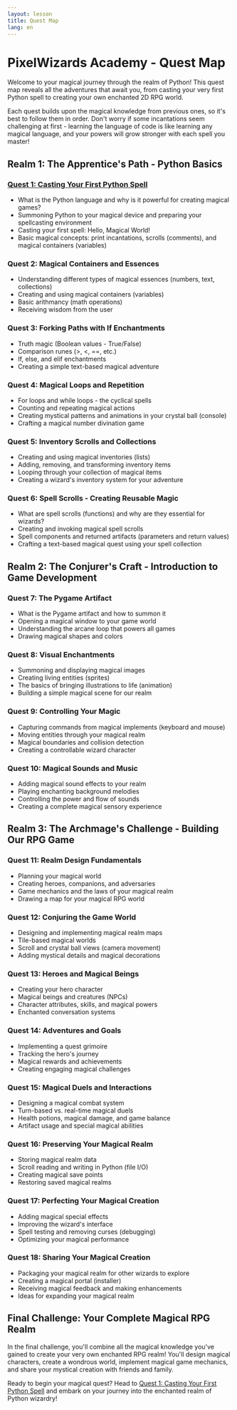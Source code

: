 ```yaml
---
layout: lesson
title: Quest Map
lang: en
---
```


# PixelWizards Academy - Quest Map

<i class="fas fa-map-marked-alt"></i> Welcome to your magical journey through the realm of Python! This quest map reveals all the adventures that await you, from casting your very first Python spell to creating your own enchanted 2D RPG world.

Each quest builds upon the magical knowledge from previous ones, so it's best to follow them in order. Don't worry if some incantations seem challenging at first - learning the language of code is like learning any magical language, and your powers will grow stronger with each spell you master!

## Realm 1: The Apprentice's Path - Python Basics

### [Quest 1: Casting Your First Python Spell](/PixelWizards/lessons/lesson1/) <i class="fas fa-wand-magic-sparkles"></i>
- What is the Python language and why is it powerful for creating magical games?
- Summoning Python to your magical device and preparing your spellcasting environment
- Casting your first spell: Hello, Magical World!
- Basic magical concepts: print incantations, scrolls (comments), and magical containers (variables)

### Quest 2: Magical Containers and Essences <i class="fas fa-flask-potion"></i>
- Understanding different types of magical essences (numbers, text, collections)
- Creating and using magical containers (variables)
- Basic arithmancy (math operations)
- Receiving wisdom from the user

### Quest 3: Forking Paths with If Enchantments <i class="fas fa-road-fork"></i>
- Truth magic (Boolean values - True/False)
- Comparison runes (>, <, ==, etc.)
- If, else, and elif enchantments
- Creating a simple text-based magical adventure

### Quest 4: Magical Loops and Repetition <i class="fas fa-repeat"></i>
- For loops and while loops - the cyclical spells
- Counting and repeating magical actions
- Creating mystical patterns and animations in your crystal ball (console)
- Crafting a magical number divination game

### Quest 5: Inventory Scrolls and Collections <i class="fas fa-scroll"></i>
- Creating and using magical inventories (lists)
- Adding, removing, and transforming inventory items
- Looping through your collection of magical items
- Creating a wizard's inventory system for your adventure

### Quest 6: Spell Scrolls - Creating Reusable Magic <i class="fas fa-book-spells"></i>
- What are spell scrolls (functions) and why are they essential for wizards?
- Creating and invoking magical spell scrolls
- Spell components and returned artifacts (parameters and return values)
- Crafting a text-based magical quest using your spell collection

## Realm 2: The Conjurer's Craft - Introduction to Game Development

### Quest 7: The Pygame Artifact <i class="fas fa-gamepad"></i>
- What is the Pygame artifact and how to summon it
- Opening a magical window to your game world
- Understanding the arcane loop that powers all games
- Drawing magical shapes and colors

### Quest 8: Visual Enchantments <i class="fas fa-image"></i>
- Summoning and displaying magical images
- Creating living entities (sprites)
- The basics of bringing illustrations to life (animation)
- Building a simple magical scene for our realm

### Quest 9: Controlling Your Magic <i class="fas fa-hand-sparkles"></i>
- Capturing commands from magical implements (keyboard and mouse)
- Moving entities through your magical realm
- Magical boundaries and collision detection
- Creating a controllable wizard character

### Quest 10: Magical Sounds and Music <i class="fas fa-music"></i>
- Adding magical sound effects to your realm
- Playing enchanting background melodies
- Controlling the power and flow of sounds
- Creating a complete magical sensory experience

## Realm 3: The Archmage's Challenge - Building Our RPG Game

### Quest 11: Realm Design Fundamentals <i class="fas fa-map"></i>
- Planning your magical world
- Creating heroes, companions, and adversaries
- Game mechanics and the laws of your magical realm
- Drawing a map for your magical RPG world

### Quest 12: Conjuring the Game World <i class="fas fa-mountain-city"></i>
- Designing and implementing magical realm maps
- Tile-based magical worlds
- Scroll and crystal ball views (camera movement)
- Adding mystical details and magical decorations

### Quest 13: Heroes and Magical Beings <i class="fas fa-user-wizard"></i>
- Creating your hero character
- Magical beings and creatures (NPCs)
- Character attributes, skills, and magical powers
- Enchanted conversation systems

### Quest 14: Adventures and Goals <i class="fas fa-trophy"></i>
- Implementing a quest grimoire
- Tracking the hero's journey
- Magical rewards and achievements
- Creating engaging magical challenges

### Quest 15: Magical Duels and Interactions <i class="fas fa-wands-sparkles"></i>
- Designing a magical combat system
- Turn-based vs. real-time magical duels
- Health potions, magical damage, and game balance
- Artifact usage and special magical abilities

### Quest 16: Preserving Your Magical Realm <i class="fas fa-floppy-disk"></i>
- Storing magical realm data
- Scroll reading and writing in Python (file I/O)
- Creating magical save points
- Restoring saved magical realms

### Quest 17: Perfecting Your Magical Creation <i class="fas fa-sparkles"></i>
- Adding magical special effects
- Improving the wizard's interface
- Spell testing and removing curses (debugging)
- Optimizing your magical performance

### Quest 18: Sharing Your Magical Creation <i class="fas fa-share-nodes"></i>
- Packaging your magical realm for other wizards to explore
- Creating a magical portal (installer)
- Receiving magical feedback and making enhancements
- Ideas for expanding your magical realm

## Final Challenge: Your Complete Magical RPG Realm <i class="fas fa-castle"></i>

In the final challenge, you'll combine all the magical knowledge you've gained to create your very own enchanted RPG realm! You'll design magical characters, create a wondrous world, implement magical game mechanics, and share your mystical creation with friends and family.

Ready to begin your magical quest? Head to [Quest 1: Casting Your First Python Spell](/PixelWizards/lessons/lesson1/) and embark on your journey into the enchanted realm of Python wizardry!
